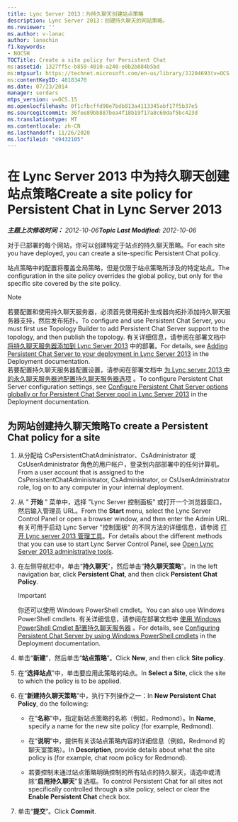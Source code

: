 ```yaml
---
title: Lync Server 2013：为持久聊天创建站点策略
description: Lync Server 2013：创建持久聊天的网站策略。
ms.reviewer: ''
ms.author: v-lanac
author: lanachin
f1.keywords:
- NOCSH
TOCTitle: Create a site policy for Persistent Chat
ms:assetid: 1327ff5c-b859-4010-a240-e0b2b084b5bd
ms:mtpsurl: https://technet.microsoft.com/en-us/library/JJ204693(v=OCS.15)
ms:contentKeyID: 48183470
ms.date: 07/23/2014
manager: serdars
mtps_version: v=OCS.15
ms.openlocfilehash: 0f1cfbcffd98e7bdb813a4113345abf17f5b37e5
ms.sourcegitcommit: 36fee89bb887bea4f18b19f17a8c69daf5bc423d
ms.translationtype: MT
ms.contentlocale: zh-CN
ms.lasthandoff: 11/26/2020
ms.locfileid: "49432105"
---
```

# <a name="create-a-site-policy-for-persistent-chat-in-lync-server-2013"></a><span data-ttu-id="db836-103">在 Lync Server 2013 中为持久聊天创建站点策略</span><span class="sxs-lookup"><span data-stu-id="db836-103">Create a site policy for Persistent Chat in Lync Server 2013</span></span>

<div data-xmlns="http://www.w3.org/1999/xhtml">

<div class="topic" data-xmlns="http://www.w3.org/1999/xhtml" data-msxsl="urn:schemas-microsoft-com:xslt" data-cs="https://msdn.microsoft.com/">

<div data-asp="https://msdn2.microsoft.com/asp">



</div>

<div id="mainSection">

<div id="mainBody"><span data-ttu-id="db836-104">

<span> </span></span><span class="sxs-lookup"><span data-stu-id="db836-104">

<span> </span></span></span>

<span data-ttu-id="db836-105">_**主题上次修改时间：** 2012-10-06_</span><span class="sxs-lookup"><span data-stu-id="db836-105">_**Topic Last Modified:** 2012-10-06_</span></span>

<span data-ttu-id="db836-106">对于已部署的每个网站，你可以创建特定于站点的持久聊天策略。</span><span class="sxs-lookup"><span data-stu-id="db836-106">For each site you have deployed, you can create a site-specific Persistent Chat policy.</span></span>

<span data-ttu-id="db836-107">站点策略中的配置将覆盖全局策略，但是仅限于站点策略所涉及的特定站点。</span><span class="sxs-lookup"><span data-stu-id="db836-107">The configuration in the site policy overrides the global policy, but only for the specific site covered by the site policy.</span></span>

<div>


> [!NOTE]  
> <span data-ttu-id="db836-108">若要配置和使用持久聊天服务器，必须首先使用拓扑生成器向拓扑添加持久聊天服务器支持，然后发布拓扑。</span><span class="sxs-lookup"><span data-stu-id="db836-108">To configure and use Persistent Chat Server, you must first use Topology Builder to add Persistent Chat Server support to the topology, and then publish the topology.</span></span> <span data-ttu-id="db836-109">有关详细信息，请参阅在部署文档中 <A href="lync-server-2013-adding-persistent-chat-server-to-your-deployment.md">将持久聊天服务器添加到 Lync Server 2013</A> 中的部署。</span><span class="sxs-lookup"><span data-stu-id="db836-109">For details, see <A href="lync-server-2013-adding-persistent-chat-server-to-your-deployment.md">Adding Persistent Chat Server to your deployment in Lync Server 2013</A> in the Deployment documentation.</span></span><BR><span data-ttu-id="db836-110">若要配置持久聊天服务器配置设置，请参阅在部署文档中 <A href="lync-server-2013-configure-persistent-chat-server-options-globally-or-for-persistent-chat-server-pool.md">为 Lync server 2013 中的永久聊天服务器池配置持久聊天服务器选项</A> 。</span><span class="sxs-lookup"><span data-stu-id="db836-110">To configure Persistent Chat Server configuration settings, see <A href="lync-server-2013-configure-persistent-chat-server-options-globally-or-for-persistent-chat-server-pool.md">Configure Persistent Chat Server options globally or for Persistent Chat Server pool in Lync Server 2013</A> in the Deployment documentation.</span></span>



</div>

<div>

## <a name="to-create-a-persistent-chat-policy-for-a-site"></a><span data-ttu-id="db836-111">为网站创建持久聊天策略</span><span class="sxs-lookup"><span data-stu-id="db836-111">To create a Persistent Chat policy for a site</span></span>

1.  <span data-ttu-id="db836-112">从分配给 CsPersistentChatAdministrator、CsAdministrator 或 CsUserAdministrator 角色的用户帐户，登录到内部部署中的任何计算机。</span><span class="sxs-lookup"><span data-stu-id="db836-112">From a user account that is assigned to the CsPersistentChatAdministrator, CsAdministrator, or CsUserAdministrator role, log on to any computer in your internal deployment.</span></span>

2.  <span data-ttu-id="db836-113">从 " **开始** " 菜单中，选择 "Lync Server 控制面板" 或打开一个浏览器窗口，然后输入管理员 URL。</span><span class="sxs-lookup"><span data-stu-id="db836-113">From the **Start** menu, select the Lync Server Control Panel or open a browser window, and then enter the Admin URL.</span></span> <span data-ttu-id="db836-114">有关可用于启动 Lync Server "控制面板" 的不同方法的详细信息，请参阅 [打开 Lync server 2013 管理工具](lync-server-2013-open-lync-server-administrative-tools.md)。</span><span class="sxs-lookup"><span data-stu-id="db836-114">For details about the different methods that you can use to start Lync Server Control Panel, see [Open Lync Server 2013 administrative tools](lync-server-2013-open-lync-server-administrative-tools.md).</span></span>

3.  <span data-ttu-id="db836-115">在左侧导航栏中，单击“**持久聊天**”，然后单击“**持久聊天策略**”。</span><span class="sxs-lookup"><span data-stu-id="db836-115">In the left navigation bar, click **Persistent Chat**, and then click **Persistent Chat Policy**.</span></span>
    
    <div>
    

    > [!IMPORTANT]  
    > <span data-ttu-id="db836-116">你还可以使用 Windows PowerShell cmdlet。</span><span class="sxs-lookup"><span data-stu-id="db836-116">You can also use Windows PowerShell cmdlets.</span></span> <span data-ttu-id="db836-117">有关详细信息，请参阅在部署文档中 <A href="configuring-persistent-chat-server-by-using-windows-powershell-cmdlets.md">使用 Windows PowerShell Cmdlet 配置持久聊天服务器</A> 。</span><span class="sxs-lookup"><span data-stu-id="db836-117">For details, see <A href="configuring-persistent-chat-server-by-using-windows-powershell-cmdlets.md">Configuring Persistent Chat Server by using Windows PowerShell cmdlets</A> in the Deployment documentation.</span></span>

    
    </div>

4.  <span data-ttu-id="db836-118">单击“**新建**”，然后单击“**站点策略**”。</span><span class="sxs-lookup"><span data-stu-id="db836-118">Click **New**, and then click **Site policy**.</span></span>

5.  <span data-ttu-id="db836-119">在“**选择站点**”中，单击要应用此策略的站点。</span><span class="sxs-lookup"><span data-stu-id="db836-119">In **Select a Site**, click the site to which the policy is to be applied.</span></span>

6.  <span data-ttu-id="db836-120">在“**新建持久聊天策略**”中，执行下列操作之一：</span><span class="sxs-lookup"><span data-stu-id="db836-120">In **New Persistent Chat Policy**, do the following:</span></span>
    
      - <span data-ttu-id="db836-121">在“**名称**”中，指定新站点策略的名称（例如，Redmond）。</span><span class="sxs-lookup"><span data-stu-id="db836-121">In **Name**, specify a name for the new site policy (for example, Redmond).</span></span>
    
      - <span data-ttu-id="db836-122">在“**说明**”中，提供有关该站点策略内容的详细信息（例如，Redmond 的聊天室策略）。</span><span class="sxs-lookup"><span data-stu-id="db836-122">In **Description**, provide details about what the site policy is (for example, chat room policy for Redmond).</span></span>
    
      - <span data-ttu-id="db836-123">若要控制未通过站点策略明确控制的所有站点的持久聊天，请选中或清除“**启用持久聊天**”复选框。</span><span class="sxs-lookup"><span data-stu-id="db836-123">To control Persistent Chat for all sites not specifically controlled through a site policy, select or clear the **Enable Persistent Chat** check box.</span></span>

7.  <span data-ttu-id="db836-124">单击“**提交**”。</span><span class="sxs-lookup"><span data-stu-id="db836-124">Click **Commit**.</span></span>

<span data-ttu-id="db836-125"></div>

</div>

<span> </span>

</div>

</div>

</span><span class="sxs-lookup"><span data-stu-id="db836-125"></div>

</div>

<span> </span>

</div>

</div>

</span></span></div>

